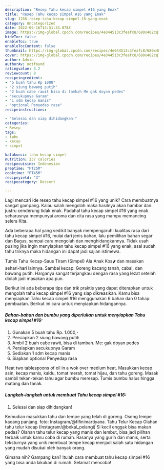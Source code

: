 ```yaml
---
description: "Resep Tahu kecap simpel #16 yang Enak"
title: "Resep Tahu kecap simpel #16 yang Enak"
slug: 1286-resep-tahu-kecap-simpel-16-yang-enak
category: Uncategorized
date: 2022-06-16T14:51:33.878Z
image: https://img-global.cpcdn.com/recipes/4e044513c3feafc8/680x482cq70/tahu-kecap-simpel-16-foto-resep-utama.jpg
hideToc: false
enableToc: true
enableTocContent: false
thumbnail: https://img-global.cpcdn.com/recipes/4e044513c3feafc8/680x482cq70/tahu-kecap-simpel-16-foto-resep-utama.jpg
cover: https://img-global.cpcdn.com/recipes/4e044513c3feafc8/680x482cq70/tahu-kecap-simpel-16-foto-resep-utama.jpg
author: Admin
authorAv: notfound
ratingvalue: 3.2
reviewcount: 8
recipeingredient:
- "5 buah tahu Rp 1000"
- "2 siung bawang putih"
- "2 buah cabe rawit bisa di tambah Me gak doyan pedes"
- "secukupnya Garam"
- "1 sdm kecap manis"
- "optional Penyedap rasa"
recipeinstructions:

- "Selesai dan siap dihidangkan!"
categories:
- Resep
tags:
- tahu
- kecap
- simpel

katakunci: tahu kecap simpel 
nutrition: 237 calories
recipecuisine: Indonesian
preptime: "PT25M"
cooktime: "PT45M"
recipeyield: "3"
recipecategory: Dessert

---
```





Lagi mencari ide resep tahu kecap simpel #16 yang unik? Cara membuatnya sangat gampang. Kalau salah mengolah maka hasilnya akan hambar dan justru cenderung tidak enak. Padahal tahu kecap simpel #16 yang enak seharusnya mempunyai aroma dan cita rasa yang mampu memancing selera Kita.





Ada beberapa hal yang sedikit banyak mempengaruhi kualitas rasa dari tahu kecap simpel #16, mulai dari jenis bahan, lalu pemilihan bahan segar dan Bagus, sampai cara mengolah dan menghidangkannya. Tidak usah pusing jika ingin menyiapkan tahu kecap simpel #16 yang enak,      asal sudah tahu triknya maka hidangan ini dapat jadi sajian istimewa.














Tumis Tahu Kecap-Saus Tiram (Simpel) Ala Anak Kos🌶 dan masakan sehari-hari lainnya. Sambal kecap: Goreng kacang tanah, cabai, dan bawang putih. Harganya sangat terjangkau dengan rasa yang lezat setelah diolah jadi masakan apa pun.






Berikut ini ada beberapa tips dan trik praktis yang dapat diterapkan untuk mengolah tahu kecap simpel #16 yang siap dikreasikan. Kamu bisa menyiapkan Tahu kecap simpel #16 menggunakan 6 bahan dan 0 tahap pembuatan. Berikut ini cara untuk menyiapkan hidangannya.

<!--inarticleads1-->

##### Bahan-bahan dan bumbu yang diperlukan untuk menyiapkan Tahu kecap simpel #16:

1. Gunakan 5 buah tahu Rp. 1.000,-
1. Persiapkan 2 siung bawang putih
1. Ambil 2 buah cabe rawit, bisa di tambah. Me: gak doyan pedes
1. Persiapkan secukupnya Garam
1. Sediakan 1 sdm kecap manis
1. Siapkan optional Penyedap rasa


Heat two tablespoons of oil in a wok over medium heat. Masukkan kecap asin, kecap manis, kaldu, tomat merah, tomat hijau, dan tahu goreng. Masak sambil tekan-tekan tahu agar bumbu meresap. Tumis bumbu halus hingga matang dan tanak. 

<!--inarticleads2-->

##### Langkah-langkah untuk membuat Tahu kecap simpel #16:


1. Selesai dan siap dihidangkan!

Kemudian masukkan tahu dan tempe yang telah di goreng. Oseng tempe kacang panjang. foto: Instagram/@fifinimartiyana. Tahu Telur Kecap Olahan tahu telur kecap (Instagram/@bekal_pelangi) Si kecil enggak bisa makan pedas? Olahan tahu telur kecap yang manis dan lembut, bisa jadi pilihan terbaik untuk kamu coba di rumah. Rasanya yang gurih dan manis, serta teksturnya yang unik membuat tempe kecap menjadi salah satu hidangan yang mudah disukai oleh banyak orang. 

Gimana nih? Gampang kan? Itulah cara membuat tahu kecap simpel #16 yang bisa anda lakukan di rumah. Selamat mencoba!
